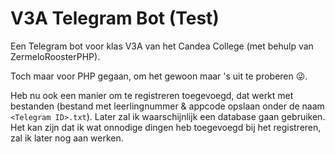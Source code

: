 # V3A Telegram Bot (Test)
Een Telegram bot voor klas V3A van het Candea College (met behulp van ZermeloRoosterPHP).

Toch maar voor PHP gegaan, om het gewoon maar 's uit te proberen :stuck_out_tongue_winking_eye:.

Heb nu ook een manier om te registreren toegevoegd, dat werkt met bestanden (bestand met leerlingnummer & appcode opslaan onder de naam `<Telegram ID>.txt`). Later zal ik waarschijnlijk een database gaan gebruiken.
Het kan zijn dat ik wat onnodige dingen heb toegevoegd bij het registreren, zal ik later nog aan werken.

